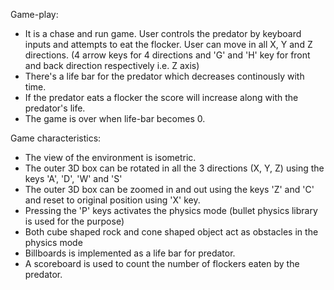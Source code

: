 Game-play:
- It is a chase and run game. User controls the predator by keyboard inputs and attempts to eat the flocker. User can move in all X, Y and Z directions. (4 arrow keys for 4 directions and 'G' and 'H' key for front and back direction respectively i.e. Z axis)
- There's a life bar for the predator which decreases continously with time.
- If the predator eats a flocker the score will increase along with the predator's life.
- The game is over when life-bar becomes 0.

Game characteristics:
- The view of the environment is isometric.
- The outer 3D box can be rotated in all the 3 directions (X, Y, Z) using the keys 'A', 'D', 'W' and 'S'
- The outer 3D box can be zoomed in and out using the keys 'Z' and 'C' and reset to original position using 'X' key.
- Pressing the 'P' keys activates the physics mode (bullet physics library is used for the purpose)
- Both cube shaped rock and cone shaped object act as obstacles in the physics mode
- Billboards is implemented as a life bar for predator.
- A scoreboard is used to count the number of flockers eaten by the predator.
